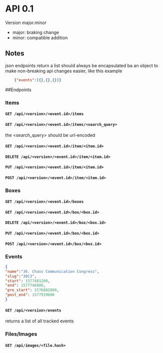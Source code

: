 # API 0.1
Version major.minor
 - major: braking change
 - minor: compatible addition

## Notes
json endpoints return a list should always be encapsulated ba an object to make non-breaking api changes easier, like this example
```json
    {"events":[{},{},{}]}
```

##Endpoints
### Items

#### ``GET /api/<version>/<event.id>/items``

#### ``GET /api/<version>/<event.id>/items/<search_query>``
the <search_query> should be url-encoded

#### ``GET /api/<version>/<event.id>/item/<item.id>``

#### ``DELETE /api/<version>/<event.id>/item/<item.id>``

#### ``PUT /api/<version>/<event.id>/item/<item.id>``

#### ``POST /api/<version>/<event.id>/item/<item.id>``

### Boxes

#### ``GET /api/<version>/<event.id>/boxes``

#### ``GET /api/<version>/<event.id>/box/<box.id>``

#### ``DELETE /api/<version>/<event.id>/box/<box.id>``

#### ``PUT /api/<version>/<event.id>/box/<box.id>``

#### ``POST /api/<version>/<event.id>/box/<box.id>``

### Events
```json
{
"name":"36. Chaos Communication Congress",
"slug":"36C3",
"start": 1577401200,
"end": 1577746800,
"pre_start": 1576882800,
"post_end": 1577919600
}
```

#### ``GET /api/<version>/events``

returns a list of all tracked events

### Files/Images

#### ``GET /api/images/<file.hash>``